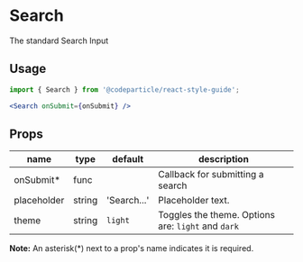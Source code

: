 # Search

The standard Search Input

## Usage

```jsx
import { Search } from '@codeparticle/react-style-guide';

<Search onSubmit={onSubmit} />
```

## Props

| name | type | default | description |
| ---- | ---- | ------- | ----------- |
| onSubmit* | func |  | Callback for submitting a search |
| placeholder | string | 'Search...' | Placeholder text. |
| theme | string | `light` | Toggles the theme. Options are: `light` and `dark` |

**Note:** An asterisk(*) next to a prop's name indicates it is required.